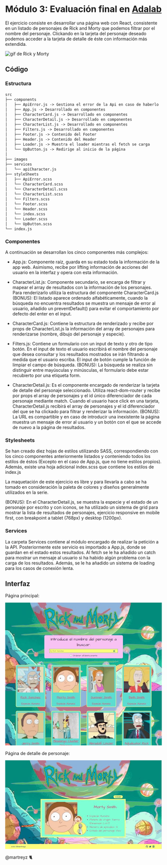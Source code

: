# Módulo 3: Evaluación final en [Adalab](www.adalab.es)

El ejercicio consiste en desarrollar una página web con React, consistente en un listado de personajes de Rick and Morty que podemos filtrar por el nombre del personaje.
Clickando en la tarjeta del personaje deseado podemos acceder a la tarjeta de detalle de éste con información más extendida.

![gif de Rick y Morty](https://media.giphy.com/media/W0ckhyMhIOxZN55FjW/giphy.gif)

## Código

### Estructura

```
src
├── components
│   ├── ApiError.js -> Gestiona el error de la Api en caso de haberlo
│   ├── App.js -> Desarrollado en componentes
│   ├── CharacterCard.js -> Desarrollado en componentes
│   ├── CharacterDetail.js -> Desarrollado en componentes
│   ├── CharacterList.js -> Desarrollado en componentes
│   ├── Filters.js -> Desarrollado en componentes
│   ├── Footer.js -> Contenido del Footer
│   ├── Header.js -> Contenido del Header
│   ├── Loader.js -> Muestra el loader mientras el fetch se carga
│   └── UpButton.js -> Redirige al inicio de la página
│
├── images
├── services
│   └── apiCharacter.js
├── styleSheets
│   ├── ApiError.scss
│   └── CharacterCard.scss
│   └── CharacterDetail.scss
│   └── CharacterList.scss
│   └── Filters.scss
│   └── Footer.scss
│   └── Header.scss
│   └── index.scss
│   └── Loader.scss
│   └── UpButton.scss
└── index.js
```

### Componentes

A continuación se desarrollan los cinco componentes más complejos:

- App.js: Componente raíz, guarda en su estado toda la información de la app web. Asimismo, recibe por lifting información de acciones del usuario en la interfaz y opera con esta información.

- CharacterList.js: Componente secundario, se encarga de filtrar y mapear el array de resultados con la información de los personajes. Para renderizarlo utiliza la estructura del componente CharacterCard.js (BONUS): El listado aparece ordenado alfabéticamente, cuando la búsqueda no encuentra resultados se muestra un mensaje de error al usuario, añadido un preventDefault() para evitar el comportamiento por defecto del enter en el input.

- CharacterCard.js: Contiene la estructura de renderizado y recibe por props de CharacterList.js la información del array de personajes para renderizarse (nombre, dibujo del personaje y especie).

- Filters.js: Contiene un formulario con un input de texto y otro de tipo botón. En el input de texto el usuario escribirá el nombre del personaje que desea consultar y los resultados mostrados se irán filtrando a medida que el usuario escriba. El input de botón cumple la función de limpiar el campo de búsqueda. (BONUS): La búsqueda se realiza sin distinguir entre mayúsculas y minúsculas, el formulario debe estar recubierto por una etiqueta form.

- CharacterDetail.js: Es el componente encargado de renderizar la tarjeta de detalle del personaje seleccionado. Utiliza react-dom-router y recibe por props el array de personajes y el id único diferenciador de cada personaje mediante match. Cuando el usuario hace click en una tarjeta, CharacterDetail.js recibirá el array de personajes y el id diferenciador del que se ha clickado para filtrar y renderizar la información. (BONUS): La URL es compartible y en caso de introducir una inexistente la página muestra un mensaje de error al usuario y un botón con el que se accede de nuevo a la página de resultados.

### Stylesheets

Se han creado diez hojas de estilos utilizando SASS, correspondiendo con los cinco componentes anteriormente listados y conteniendo todos los estilos de éstos (Excepto en el caso de App.js, que no tiene estilos propios). Además, existe una hoja adicional index.scss que contiene los estilos de index.js

La maquetación de este ejercicio es libre y para llevarla a cabo se ha tomado en consideración la paleta de colores y diseños generalmente utilizados en la serie.

(BONUS): En el CharacterDetail.js, se muestra la especie y el estado de un personaje por escrito y con iconos, se ha utilizado un sistema de grid para mostrar la lista de resultados de personajes, ejercicio responsive en mobile first, con breakpoint a tablet (768px) y desktop (1200px).

### Services

La carpeta Services contiene al módulo encargado de realizar la petición a la API. Posteriormente este servicio es importado a App.js, donde se guardan en el estado estos resultados.
Al fetch se le ha añadido un catch para mostrar un mensaje al usuario si ha habido algún problema con la carga de los resultados. Además, se le ha añadido un sistema de loading para los casos de conexión lenta.

## Interfaz

Página principal:

![Página principal](./src/images/readme1.JPG)

Página de detalle de personaje:

![Página de detalle de personaje](./src/images/readme2.JPG)

@martreyz 🐈
